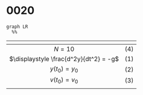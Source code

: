 # 0020
```mermaid
graph LR
  %%
```

<span></span>|<span></span>
:-: | :-:
$N = 10$ | $(4)$
$\displaystyle \frac{d^2y}{dt^2} = -g$ | $(1)$
$y(t_0) = y_0$ | $(2)$
$v(t_0) = v_0$ | $(3)$
<span></span>|<span></span>
